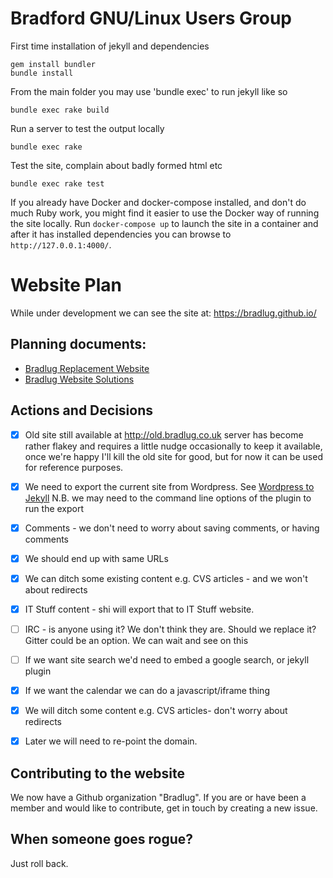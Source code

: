# Bradford GNU/Linux Users Group

First time installation of jekyll and dependencies

	gem install bundler
	bundle install


From the main folder you may use 'bundle exec' to run jekyll like so

	bundle exec rake build


Run a server to test the output locally

	bundle exec rake


Test the site, complain about badly formed html etc

	bundle exec rake test

If you already have Docker and docker-compose installed, and don't do much Ruby work, you might find it easier to use the Docker way of running the site locally.  Run `docker-compose up` to launch the site in a container and after it has installed dependencies you can browse to `http://127.0.0.1:4000/`.


# Website Plan

While under development we can see the site at:
https://bradlug.github.io/

## Planning documents:

* [Bradlug Replacement Website](https://hackmd.io/IzAMCYGNQNhhaALOAzAIyQUwCYFZ4Ccuui8AZrgOyibiLYCGaJQA?both)
* [Bradlug Website Solutions](https://docs.google.com/spreadsheets/d/1o_8Ij_kklk6681I5JJcRw8zA6GY3Exff-XSaBD_Iyck/edit#gid=0)


## Actions and Decisions

- [x] Old site still available at http://old.bradlug.co.uk server has become rather flakey and requires a little nudge occasionally to keep it available, once we're happy I'll kill the old site for good, but for now it can be used for reference purposes.
- [x] We need to export the current site from Wordpress. See [Wordpress to Jekyll](http://www.girliemac.com/blog/2013/12/27/wordpress-to-jekyll/) N.B. we may need to the command line options of the plugin to run the export
- [x] Comments - we don't need to worry about saving comments, or having comments
- [x] We should end up with same URLs
- [x] We can ditch some existing content e.g. CVS articles - and we won't about redirects
- [x] IT Stuff content - shi will export that to IT Stuff website.
- [ ] IRC - is anyone using it? We don't think they are. Should we replace it? Gitter could be an option. We can wait and see on this
- [ ] If we want site search we'd need to embed a google search, or jekyll plugin
- [x] If we want the calendar we can do a javascript/iframe thing
- [x] We will ditch some content e.g. CVS articles- don't worry about redirects
- [x] Later we will need to re-point the domain.


## Contributing to the website

We now have a Github organization "Bradlug". If you are or have been a member and would like to contribute, get in touch by creating a new issue.


## When someone goes rogue?

Just roll back.



